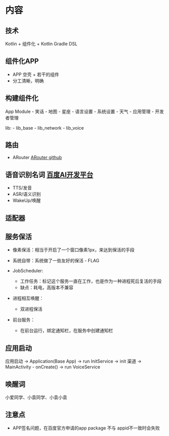 # 内容

## 技术

Kotlin + 组件化 + Kotlin Gradle DSL

## 组件化APP

* APP 空壳 + 若干的组件
* 分工清晰，明确

## 构建组件化

App
Module
    - 笑话
    - 地图
    - 星座
    - 语言设置
    - 系统设置
    - 天气
    - 应用管理
    - 开发者管理

lib:
    - lib_base
    - lib_network
    - lib_voice
    
## 路由
* ARouter
[ARouter github](https://github.com/alibaba/ARouter)

## 语音识别名词 [百度AI开发平台](http://ai.baidu.com/)
* TTS/发音
* ASR/语义识别
* WakeUp/唤醒


## 适配器

## 服务保活
* 像素保活：相当于开启了一个窗口像素1px，来达到保活的手段
* 系统自带：系统做了一些友好的保活 - FLAG
* JobScheduler:
    * 工作任务：标记这个服务一直在工作，也是作为一种进程死后复活的手段
    * 缺点：耗电，高版本不兼容
* 进程相互唤醒：
    * 双进程保活

* 前台服务：
    * 在前台运行，绑定通知栏，在服务中创建通知栏

## 应用启动
应用启动 -> Application(Base App) -> run InitService -> init 渠道
                                -> MainActivity - onCreate() -> run VoiceService
                                
## 唤醒词
小爱同学、小袁同学、小袁小袁

## 注意点

* APP签名问题，在百度官方申请的app package 不与 appid不一致时会失败